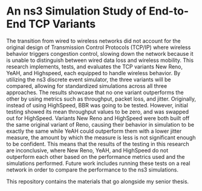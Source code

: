# An ns3 Simulation Study of End-to-End TCP Variants

The transition from wired to wireless networks did not account for
the original design of Transmission Control Protocols (TCP/IP) where wireless behavior
triggers congestion control, slowing down the network because it is unable to distinguish between wired data loss
and wireless mobility. This research implements, tests, and evaluates the TCP variants New Reno, YeAH, and Highspeed,
each equipped to handle wireless behavior. By utilizing the ns3 discrete event simulator, the three variants
will be compared, allowing for standardized simulations across all three approaches. The results showcase that no one variant
outperforms the other by using metrics such as throughput, packet loss, and jitter. Originally, instead of using HighSpeed, BBR was going to be tested. However, initial testing
showed its mean throughput values to be zero, and was swapped out for HighSpeed. Variants New Reno and HighSpeed were both built off
the same original variant of Reno, causing their behavior in simulation to be exactly the same while YeAH could outperform them with a lower
jitter measure, the amount by which the measure is less is not significant enough to be confident. This means that the results
of the testing in this research are inconclusive, where New Reno, YeAH, and HighSpeed do not outperform each other based on the performance metrics used and the simulations performed.
Future work includes running these tests on a real network in order to compare the performance to the ns3 simulations.


This repository contains the materials that go alongside my senior thesis.
